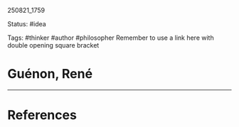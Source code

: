 
250821_1759

Status: #idea

Tags: #thinker #author #philosopher 
Remember to use a link here with double opening square bracket
# Guénon, René


---
# References
